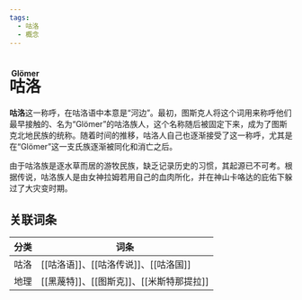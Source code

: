 ```yaml
---
tags:
  - 咕洛
  - 概念
---
```

# <ruby>咕洛<rt>Glömer</rt></ruby>

**咕洛**这一称呼，在咕洛语中本意是“河边”。最初，图斯克人将这个词用来称呼他们最早接触的、名为“Glömer”的咕洛族人，这个名称随后被固定下来，成为了图斯克北地民族的统称。随着时间的推移，咕洛人自己也逐渐接受了这一称呼，尤其是在“Glömer”这一支氏族逐渐被同化和消亡之后。

由于咕洛族是逐水草而居的游牧民族，缺乏记录历史的习惯，其起源已不可考。根据传说，咕洛族人是由女神拉姆若用自己的血肉所化，并在神山卡咯达的庇佑下躲过了大灾变时期。

## 关联词条

| 分类  | 词条                         |
| --- | -------------------------- |
| 咕洛  | [[咕洛语]]、[[咕洛传说]]、[[咕洛国]]   |
| 地理  | [[黑蔑特]]、[[图斯克]]、[[米斯特那提拉]] |
